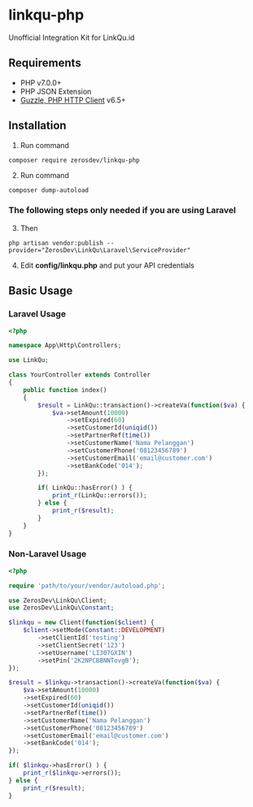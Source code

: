 # linkqu-php
Unofficial Integration Kit for LinkQu.id

## Requirements
- PHP v7.0.0+
- PHP JSON Extension
- [Guzzle, PHP HTTP Client](https://github.com/guzzle/guzzle) v6.5+

## Installation

1. Run command
<pre><code>composer require zerosdev/linkqu-php</code></pre>

2. Run command
<pre><code>composer dump-autoload</code></pre>

### The following steps only needed if you are using Laravel

3. Then
<pre><code>php artisan vendor:publish --provider="ZerosDev\LinkQu\Laravel\ServiceProvider"</code></pre>

4. Edit **config/linkqu.php** and put your API credentials

## Basic Usage

### Laravel Usage

```php
<?php

namespace App\Http\Controllers;

use LinkQu;

class YourController extends Controller
{
    public function index()
    {
        $result = LinkQu::transaction()->createVa(function($va) {
            $va->setAmount(10000)
                ->setExpired(60)
                ->setCustomerId(uniqid())
                ->setPartnerRef(time())
                ->setCustomerName('Nama Pelanggan')
                ->setCustomerPhone('08123456789')
                ->setCustomerEmail('email@customer.com')
                ->setBankCode('014');
        });

        if( LinkQu::hasError() ) {
            print_r(LinkQu::errors());
        } else {
            print_r($result);
        }
    }
}
```

### Non-Laravel Usage

```php
<?php

require 'path/to/your/vendor/autoload.php';

use ZerosDev\LinkQu\Client;
use ZerosDev\LinkQu\Constant;

$linkqu = new Client(function($client) {
    $client->setMode(Constant::DEVELOPMENT)
        ->setClientId('testing')
        ->setClientSecret('123')
        ->setUsername('LI307GXIN')
        ->setPin('2K2NPCBBNNTovgB');
});

$result = $linkqu->transaction()->createVa(function($va) {
    $va->setAmount(10000)
    ->setExpired(60)
    ->setCustomerId(uniqid())
    ->setPartnerRef(time())
    ->setCustomerName('Nama Pelanggan')
    ->setCustomerPhone('08123456789')
    ->setCustomerEmail('email@customer.com')
    ->setBankCode('014');
});

if( $linkqu->hasError() ) {
    print_r($linkqu->errors());
} else {
    print_r($result);
}
```
